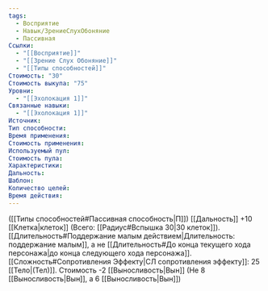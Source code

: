 ```yaml
---
tags:
  - Восприятие
  - Навык/ЗрениеСлухОбоняние
  - Пассивная
Ссылки:
  - "[[Восприятие]]"
  - "[[Зрение Слух Обоняние]]"
  - "[[Типы способностей]]"
Стоимость: "30"
Стоимость выкупа: "75"
Уровни:
  - "[[Эхолокация 1]]"
Связанные навыки:
  - "[[Эхолокация 1]]"
Источник:
Тип способности:
Время применения:
Стоимость применения:
Используемый пул:
Стоимость пула:
Характеристики:
Дальность:
Шаблон:
Количество целей:
Время действия:
---
```

([[Типы способностей#Пассивная способность|П]]) [[Дальность]] +10 [[Клетка|клеток]] (Всего: [[Радиус#Вспышка 30|30 клеток]]). [[Длительность#Поддержание малым действием|Длительность: поддержание малым]], а не [[Длительность#До конца текущего хода персонажа|до конца следующего хода персонажа]]. [[Сложность#Cопротивления Эффекту|СЛ сопротивления эффекту]]: 25 [[Тело|(Тел)]]. Стоимость -2 [[Выносливость|Вын]] (Не 8 [[Выносливость|Вын]], а 6 [[Выносливость|Вын]])